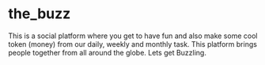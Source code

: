 # the_buzz
This is a social platform where you get to have fun and also make some cool token (money) from our daily, weekly and monthly task. This platform brings people together from all around the globe. Lets get Buzzling.
